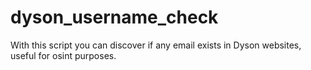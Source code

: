 # dyson_username_check
With this script you can discover if any email exists in Dyson websites, useful for osint purposes.
